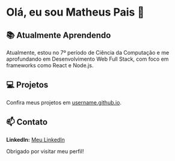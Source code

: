 # Olá, eu sou Matheus Pais 👋

## 📚 Atualmente Aprendendo

Atualmente, estou no 7º período de Ciência da Computação e me aprofundando em Desenvolvimento Web Full Stack, com foco em frameworks como React e Node.js.

## 💻 Projetos

Confira meus projetos em [username.github.io](https://gpdax.github.io).

## 📫 Contato

**LinkedIn:** [Meu LinkedIn](https://www.llinkedin.com/in/matheuspais0b22a2327)

Obrigado por visitar meu perfil!

